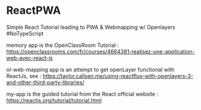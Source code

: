 # ReactPWA
Simple React Tutorial leading to PWA &amp; Webmapping w/ Openlayers #NoTypeScript

memory app is the OpenClassRoom Tutorial : 
https://openclassrooms.com/fr/courses/4664381-realisez-une-application-web-avec-react-js


ol-web-mapping app is an attempt to get openLayer functional with ReactJs, see :
https://taylor.callsen.me/using-reactflux-with-openlayers-3-and-other-third-party-libraries/

my-app is the guided tutorial from the React  official website :
https://reactjs.org/tutorial/tutorial.html
